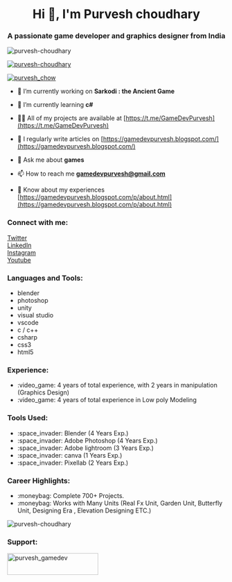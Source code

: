 <h1 align="center">Hi 👋, I'm Purvesh choudhary</h1>
<h3 align="center">A passionate game developer and graphics designer from India</h3>

<p align="left"> <img src="https://komarev.com/ghpvc/?username=purvesh-choudhary&label=Profile%20views&color=0e75b6&style=flat" alt="purvesh-choudhary" /> </p>

<p align="left"> <a href="https://github.com/ryo-ma/github-profile-trophy"><img src="https://github-profile-trophy.vercel.app/?username=purvesh-choudhary" alt="purvesh-choudhary" /></a> </p>

<p align="left"> <a href="https://twitter.com/purvesh_chow" target="blank"><img src="https://img.shields.io/twitter/follow/purvesh_chow?logo=twitter&style=for-the-badge" alt="purvesh_chow" /></a> </p>

- 🔭 I’m currently working on **Sarkodi : the Ancient Game**

- 🌱 I’m currently learning **c#**

- 👨‍💻 All of my projects are available at [https://t.me/GameDevPurvesh](https://t.me/GameDevPurvesh)

- 📝 I regularly write articles on [https://gamedevpurvesh.blogspot.com/](https://gamedevpurvesh.blogspot.com/)

- 💬 Ask me about **games**

- 📫 How to reach me **gamedevpurvesh@gmail.com**

- 📄 Know about my experiences [https://gamedevpurvesh.blogspot.com/p/about.html](https://gamedevpurvesh.blogspot.com/p/about.html)

<h3 align="left">Connect with me:</h3>
<p align="left">
<a href="https://twitter.com/purvesh_chow" target="blank"> Twitter </a> </br>
<a href="https://linkedin.com/in/purvesh-choudhary" target="blank"> LinkedIn </a> </br>
<a href="https://instagram.com/purveshchoudhary" target="blank"> Instagram </a> </br>
<a href="https://www.youtube.com/c/gamedevpurvesh" target="blank"> Youtube </a> </br>
</p>

<h3 align="left">Languages and Tools:</h3>

- blender 
- photoshop 
- unity
- visual studio
- vscode
- c / c++  
- csharp 
- css3 
- html5 


<h3 align="left">Experience:</h3>
<ul>
  <li> :video_game: 4 years of total experience, with 2 years in manipulation (Graphics Design) </li>
  
  <li> :video_game: 4 years of total experience in Low poly Modeling </li>
</ul>

<h3 align="left">Tools Used:</h3>
<ul>
  <li>  :space_invader: Blender (4 Years Exp.) </li>
  
  <li>  :space_invader: Adobe Photoshop (4 Years Exp.) </li>
  
  <li>  :space_invader: Adobe lightroom (3 Years Exp.) </li>
  
  <li>  :space_invader: canva (1 Years Exp.) </li>
  
  <li>  :space_invader: Pixellab (2 Years Exp.) </li>
</ul>

<h3 align="left">Career Highlights:</h3> 
<ul>
  <li>  :moneybag: Complete 700+ Projects. </li>
  
  <li>  :moneybag: Works with Many Units (Real Fx Unit, Garden Unit, Butterfly Unit, Designing Era , Elevation Designing ETC.) </li>
</ul>


<p><img align="center" src="https://github-readme-streak-stats.herokuapp.com/?user=purvesh-choudhary&" alt="purvesh-choudhary" /></p>

<h3 align="left">Support:</h3>
<p><a href="https://www.buymeacoffee.com/purvesh_gamedev"> <img align="left" src="https://cdn.buymeacoffee.com/buttons/v2/default-yellow.png" height="50" width="210" alt="purvesh_gamedev" /></a></p>


